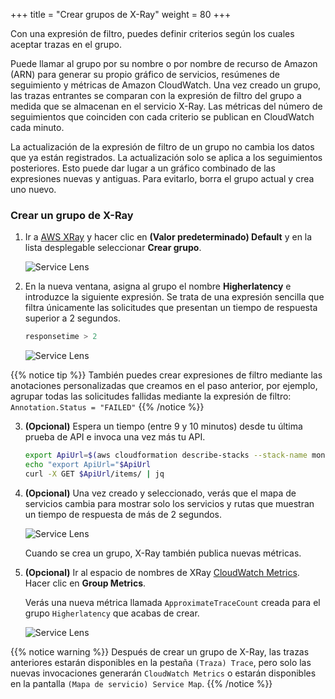 +++
title = "Crear grupos de X-Ray"
weight = 80
+++

Con una expresión de filtro, puedes definir criterios según los cuales aceptar trazas en el grupo.

Puede llamar al grupo por su nombre o por nombre de recurso de Amazon (ARN) para generar su propio gráfico de servicios, resúmenes de seguimiento y métricas de Amazon CloudWatch. Una vez creado un grupo, las trazas entrantes se comparan con la expresión de filtro del grupo a medida que se almacenan en el servicio X-Ray. Las métricas del número de seguimientos que coinciden con cada criterio se publican en CloudWatch cada minuto.

La actualización de la expresión de filtro de un grupo no cambia los datos que ya están registrados. La actualización solo se aplica a los seguimientos posteriores. Esto puede dar lugar a un gráfico combinado de las expresiones nuevas y antiguas. Para evitarlo, borra el grupo actual y crea uno nuevo.

### Crear un grupo de X-Ray

1. Ir a [AWS XRay](https://console.aws.amazon.com/xray/home#service-map) y hacer clic en **(Valor predeterminado) Default** y en la lista desplegable seleccionar **Crear grupo**.

    ![Service Lens](/images/xray_group.png)

2. En la nueva ventana, asigna al grupo el nombre **Higherlatency** e introduzce la siguiente expresión. Se trata de una expresión sencilla que filtra únicamente las solicitudes que presentan un tiempo de respuesta superior a 2 segundos.

    ```SQL
    responsetime > 2
    ```

    ![Service Lens](/images/xray_group_11.png)


{{% notice tip %}}
También puedes crear expresiones de filtro mediante las anotaciones personalizadas que creamos en el paso anterior, por ejemplo, agrupar todas las solicitudes fallidas mediante la expresión de filtro:
`Annotation.Status = "FAILED"`
{{% /notice %}}

3. **(Opcional)** Espera un tiempo (entre 9 y 10 minutos) desde tu última prueba de API e invoca una vez más tu API.

    ```sh
    export ApiUrl=$(aws cloudformation describe-stacks --stack-name monitoring-app-tracing --output json | jq '.Stacks[].Outputs[] | select(.OutputKey=="ApiUrl") | .OutputValue' | sed -e 's/^"//'  -e 's/"$//')
    echo "export ApiUrl="$ApiUrl
    curl -X GET $ApiUrl/items/ | jq
    ```

4. **(Opcional)** Una vez creado y seleccionado, verás que el mapa de servicios cambia para mostrar solo los servicios y rutas que muestran un tiempo de respuesta de más de 2 segundos.

    ![Service Lens](/images/xray_group_1.png)

    Cuando se crea un grupo, X-Ray también publica nuevas métricas.

5. **(Opcional)** Ir al espacio de nombres de XRay [CloudWatch Metrics](https://console.aws.amazon.com/cloudwatch/home?#metricsV2:graph=~();namespace=~'AWS*2fX-Ray). Hacer clic en **Group Metrics**.

    Verás una nueva métrica llamada `ApproximateTraceCount` creada para el grupo `Higherlatency` que acabas de crear.

    ![Service Lens](/images/xray_group_2.png)

{{% notice warning %}}
Después de crear un grupo de X-Ray, las trazas anteriores estarán disponibles en la pestaña `(Traza) Trace`, pero solo las nuevas invocaciones generarán `CloudWatch Metrics` o estarán disponibles en la pantalla `(Mapa de servicio) Service Map`. 
{{% /notice %}}
